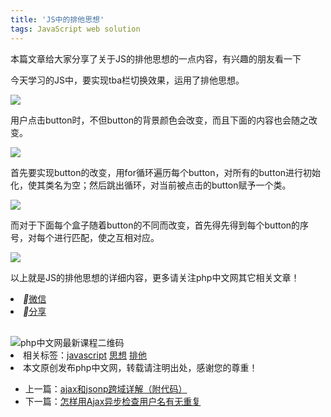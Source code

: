 ```yaml
---
title: 'JS中的排他思想'
tags: JavaScript web solution
---
```


<div class="content">本篇文章给大家分享了关于JS的排他思想的一点内容，有兴趣的朋友看一下<p></p><p>今天学习的JS中，要实现tba栏切换效果，运用了排他思想。</p><p><span class="img-wrap"><img src="https://img.php.cn/upload/article/000/153/291/edb090b1ed271d41d9711e85fc710063-0.png"></span></p><p>用户点击button时，不但button的背景颜色会改变，而且下面的内容也会随之改变。</p><p><span class="img-wrap"><img src="https://img.php.cn/upload/article/000/153/291/5c3ee46132e9f02d23ff1e8ad4ca4680-1.png"></span></p><p>首先要实现button的改变，用for循环遍历每个button，对所有的button进行初始化，使其类名为空；然后跳出循环，对当前被点击的button赋予一个类。</p><p><span class="img-wrap"><img src="https://img.php.cn/upload/article/000/153/291/5c3ee46132e9f02d23ff1e8ad4ca4680-2.png"></span></p><p>而对于下面每个盒子随着button的不同而改变，首先得先得到每个button的序号，对每个进行匹配，使之互相对应。</p><p><span class="img-wrap"><img src="https://img.php.cn/upload/article/000/153/291/df174f38274120d26cfbf0ccda10f945-3.png"></span></p><p>以上就是JS的排他思想的详细内容，更多请关注php中文网其它相关文章！</p><div class="share layui-clear bdsharebuttonbox bdshare-button-style0-16" data-bd-bind="1567767708992"><li><a href="javascript:;" data-cmd="weixin" class="wechat"><i class="layui-icon"></i>微信</a></li><li><a href="javascript:;" data-cmd="more" class="share-btn"><i class="layui-icon"></i>分享</a></li></div><img src="/static/images/article_wechat.jpg?1" style="margin-top: 30px;" alt="php中文网最新课程二维码"><div class="tags layui-clear"><li>相关标签：<a href="/search?word=javascript" target="_blank">javascript</a> <a href="/search?word=思想" target="_blank">思想</a> <a href="/search?word=排他" target="_blank">排他</a></li><li class="line">本文原创发布php中文网，转载请注明出处，感谢您的尊重！</li></div><div class="page layui-clear"><ul><li>上一篇：<a href="/js-tutorial-390900.html">ajax和jsonp跨域详解（附代码）</a></li><li>下一篇：<a href="/js-tutorial-390902.html">怎样用Ajax异步检查用户名有无重复</a></li></ul></div></div>
